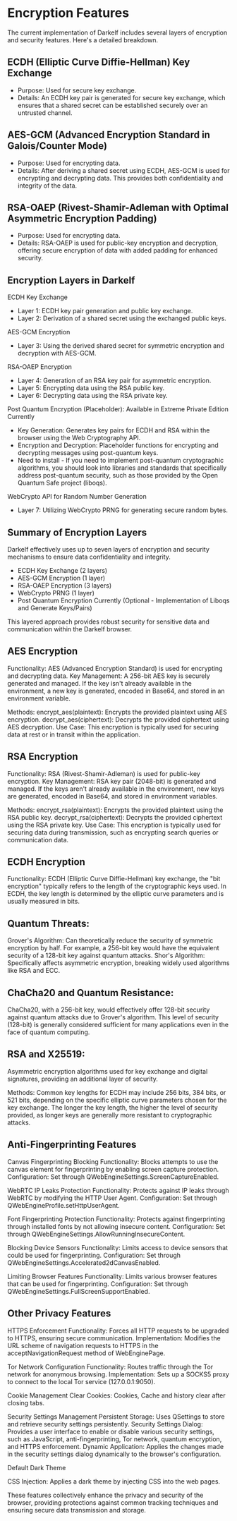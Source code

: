 # Encryption Features

The current implementation of Darkelf includes several layers of encryption and security features. Here's a detailed breakdown.

## ECDH (Elliptic Curve Diffie-Hellman) Key Exchange
- Purpose: Used for secure key exchange.
- Details: An ECDH key pair is generated for secure key exchange, which ensures that a shared secret can be established securely over an untrusted channel.

## AES-GCM (Advanced Encryption Standard in Galois/Counter Mode)
- Purpose: Used for encrypting data.
- Details: After deriving a shared secret using ECDH, AES-GCM is used for encrypting and decrypting data. This provides both confidentiality and integrity of the data.

## RSA-OAEP (Rivest-Shamir-Adleman with Optimal Asymmetric Encryption Padding)
- Purpose: Used for encrypting data.
- Details: RSA-OAEP is used for public-key encryption and decryption, offering secure encryption of data with added padding for enhanced security.

## Encryption Layers in Darkelf

ECDH Key Exchange
- Layer 1: ECDH key pair generation and public key exchange.
- Layer 2: Derivation of a shared secret using the exchanged public keys.

AES-GCM Encryption
- Layer 3: Using the derived shared secret for symmetric encryption and decryption with AES-GCM.

RSA-OAEP Encryption
- Layer 4: Generation of an RSA key pair for asymmetric encryption.
- Layer 5: Encrypting data using the RSA public key.
- Layer 6: Decrypting data using the RSA private key.

Post Quantum Encryption (Placeholder): Available in Extreme Private Edition Currently 
- Key Generation: Generates key pairs for ECDH and RSA within the browser using the Web Cryptography API.
- Encryption and Decryption: Placeholder functions for encrypting and decrypting messages using post-quantum keys.
- Need to install - If you need to implement post-quantum cryptographic algorithms, you should look into libraries and standards that specifically address post-quantum security, such as those provided by the Open Quantum Safe project (liboqs).

WebCrypto API for Random Number Generation
- Layer 7: Utilizing WebCrypto PRNG for generating secure random bytes.

## Summary of Encryption Layers

Darkelf effectively uses up to seven layers of encryption and security mechanisms to ensure data confidentiality and integrity.

- ECDH Key Exchange (2 layers)
- AES-GCM Encryption (1 layer)
- RSA-OAEP Encryption (3 layers)
- WebCrypto PRNG (1 layer)
- Post Quantum Encryption Currently (Optional - Implementation of Liboqs and Generate Keys/Pairs)

This layered approach provides robust security for sensitive data and communication within the Darkelf browser.

## AES Encryption
Functionality: AES (Advanced Encryption Standard) is used for encrypting and decrypting data.
Key Management: A 256-bit AES key is securely generated and managed. If the key isn't already available in the environment, a new key is generated, encoded in Base64, and stored in an environment variable.

Methods:
encrypt_aes(plaintext): Encrypts the provided plaintext using AES encryption.
decrypt_aes(ciphertext): Decrypts the provided ciphertext using AES decryption.
Use Case: This encryption is typically used for securing data at rest or in transit within the application.

## RSA Encryption
Functionality: RSA (Rivest-Shamir-Adleman) is used for public-key encryption.
Key Management: RSA key pair (2048-bit) is generated and managed. If the keys aren't already available in the environment, new keys are generated, encoded in Base64, and stored in environment variables.
        
Methods:
encrypt_rsa(plaintext): Encrypts the provided plaintext using the RSA public key.
decrypt_rsa(ciphertext): Decrypts the provided ciphertext using the RSA private key.
Use Case: This encryption is typically used for securing data during transmission, such as encrypting search queries or communication data.

## ECDH Encryption
Functionality: ECDH (Elliptic Curve Diffie-Hellman) key exchange, the "bit encryption" typically refers to the length of the cryptographic keys used. In ECDH, the key length is determined by the elliptic curve parameters and is usually measured in bits. 

## Quantum Threats:

Grover's Algorithm: Can theoretically reduce the security of symmetric encryption by half. For example, a 256-bit key would have the equivalent security of a 128-bit key against quantum attacks.
Shor's Algorithm: Specifically affects asymmetric encryption, breaking widely used algorithms like RSA and ECC.

## ChaCha20 and Quantum Resistance:

ChaCha20, with a 256-bit key, would effectively offer 128-bit security against quantum attacks due to Grover's algorithm.
This level of security (128-bit) is generally considered sufficient for many applications even in the face of quantum computing.

## RSA and X25519: 
Asymmetric encryption algorithms used for key exchange and digital signatures, providing an additional layer of security.

Methods: Common key lengths for ECDH may include 256 bits, 384 bits, or 521 bits, depending on the specific elliptic curve parameters chosen for the key exchange. The longer the key length, the higher the level of security provided, as longer keys are generally more resistant to cryptographic attacks.

## Anti-Fingerprinting Features

Canvas Fingerprinting Blocking
Functionality: Blocks attempts to use the canvas element for fingerprinting by enabling screen capture protection.
Configuration: Set through QWebEngineSettings.ScreenCaptureEnabled.

WebRTC IP Leaks Protection
Functionality: Protects against IP leaks through WebRTC by modifying the HTTP User Agent.
Configuration: Set through QWebEngineProfile.setHttpUserAgent.

Font Fingerprinting Protection
Functionality: Protects against fingerprinting through installed fonts by not allowing insecure content.
Configuration: Set through QWebEngineSettings.AllowRunningInsecureContent.

Blocking Device Sensors
Functionality: Limits access to device sensors that could be used for fingerprinting.
Configuration: Set through QWebEngineSettings.Accelerated2dCanvasEnabled.

Limiting Browser Features
Functionality: Limits various browser features that can be used for fingerprinting.
Configuration: Set through QWebEngineSettings.FullScreenSupportEnabled.

## Other Privacy Features

HTTPS Enforcement
Functionality: Forces all HTTP requests to be upgraded to HTTPS, ensuring secure communication.
Implementation: Modifies the URL scheme of navigation requests to HTTPS in the acceptNavigationRequest method of WebEnginePage.

Tor Network Configuration
Functionality: Routes traffic through the Tor network for anonymous browsing.
Implementation: Sets up a SOCKS5 proxy to connect to the local Tor service (127.0.0.1:9050).

Cookie Management
Clear Cookies: Cookies, Cache and history clear after closing tabs.

Security Settings Management
Persistent Storage: Uses QSettings to store and retrieve security settings persistently.
Security Settings Dialog: Provides a user interface to enable or disable various security settings, such as JavaScript, anti-fingerprinting, Tor network, quantum encryption, and HTTPS enforcement.
Dynamic Application: Applies the changes made in the security settings dialog dynamically to the browser's configuration.

Default Dark Theme

CSS Injection: Applies a dark theme by injecting CSS into the web pages.

These features collectively enhance the privacy and security of the browser, providing protections against common tracking techniques and ensuring secure data transmission and storage.
